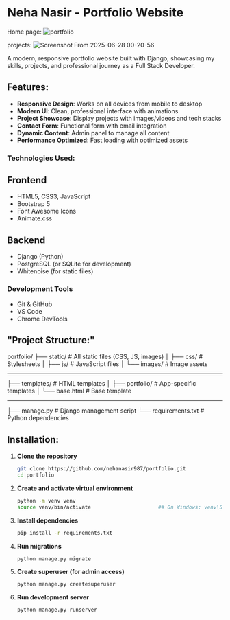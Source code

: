 # Neha Nasir - Portfolio Website


 Home page:
![portfolio](https://github.com/user-attachments/assets/56f25643-7d70-4e55-9029-06e436b9051d)

 projects:
![Screenshot From 2025-06-28 00-20-56](https://github.com/user-attachments/assets/dc38aedf-55f6-4331-9726-fac521778d76)


A modern, responsive portfolio website built with Django, showcasing my skills, projects, and professional journey as a Full Stack Developer.

## Features:
- **Responsive Design**:     Works on all devices from mobile to desktop  
- **Modern UI**:             Clean, professional interface with animations  
- **Project Showcase**:      Display projects with images/videos and tech stacks  
- **Contact Form**:          Functional form with email integration  
- **Dynamic Content**:       Admin panel to manage all content  
- **Performance Optimized**: Fast loading with optimized assets

  
### Technologies Used:

## Frontend
- HTML5, CSS3, JavaScript  
- Bootstrap 5  
- Font Awesome Icons  
- Animate.css
## Backend
- Django (Python)  
- PostgreSQL (or SQLite for development)  
- Whitenoise (for static files)
  
### Development Tools
- Git & GitHub  
- VS Code  
- Chrome DevTools



## "Project Structure:"
portfolio/
├── static/ # All static files (CSS, JS, images)
│ ├── css/ # Stylesheets
│ ├── js/ # JavaScript files
│ └── images/ # Image assets
****
├── templates/ # HTML templates
│ ├── portfolio/ # App-specific templates
│ └── base.html # Base template
****
├── manage.py # Django management script
└── requirements.txt # Python dependencies



## Installation:

1. **Clone the repository**  
   ```bash
   git clone https://github.com/nehanasir987/portfolio.git
   cd portfolio

2. **Create and activate virtual environment**
   ```bash
   python -m venv venv
   source venv/bin/activate                      ## On Windows: venv\Scripts\activate      ____________    ##on Linux:  venv/bin/activate

4. **Install dependencies**
   ```bash
   pip install -r requirements.txt

6. **Run migrations**
    ```bash
   python manage.py migrate

8. **Create superuser (for admin access)**
    ```bash
    python manage.py createsuperuser

9. **Run development server**
    ```bash
    python manage.py runserver
   
